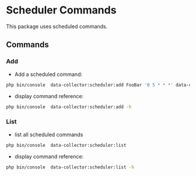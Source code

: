 Scheduler Commands
==================

This package uses scheduled commands.

## Commands

### Add

* Add a scheduled command:
```bash
php bin/console  data-collector:scheduler:add FooBar '0 5 * * *' data-collector:collect 
```

* display command reference:
```bash
php bin/console  data-collector:scheduler:add -h
```

### List

* list all scheduled commands
```bash
php bin/console  data-collector:scheduler:list
```

* display command reference:
```bash
php bin/console  data-collector:scheduler:list -h
```
